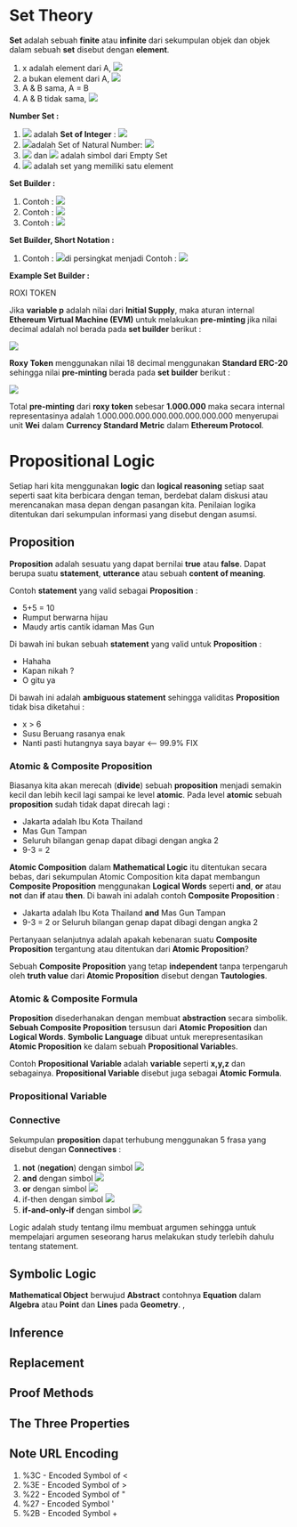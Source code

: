# Set Theory

**Set** adalah sebuah **finite** atau **infinite** dari sekumpulan objek dan objek dalam sebuah **set** disebut dengan **element**.

1. x adalah element dari A, <img src="https://render.githubusercontent.com/render/math?math=x \in A&mode=inline">
2. a bukan element dari A, <img src="https://render.githubusercontent.com/render/math?math=\alpha \notin A&mode=inline">
3. A & B sama, A = B
4. A & B tidak sama, <img src="https://render.githubusercontent.com/render/math?math=A \ne B&mode=inline">

**Number Set :**

1. <img src="https://render.githubusercontent.com/render/math?math=\mathbb{Z}&mode=inline"> adalah **Set of Integer** : <img src="https://render.githubusercontent.com/render/math?math=\{-3,-2,-1,0,1,2,3\}&mode=inline">
2. <img src="https://render.githubusercontent.com/render/math?math=\mathbb{N}&mode=inline">adalah Set of Natural Number: <img src="https://render.githubusercontent.com/render/math?math=\{0,1,2,3\}&mode=inline">
3. <img src="https://render.githubusercontent.com/render/math?math=\emptyset&mode=inline"> dan <img src="https://render.githubusercontent.com/render/math?math=\{\}&mode=inline"> adalah simbol dari Empty Set
4. <img src="https://render.githubusercontent.com/render/math?math=\{\emptyset\}&mode=inline"> adalah set yang memiliki satu element

**Set Builder :**

1. Contoh : <img src="https://render.githubusercontent.com/render/math?math=\{x \ | \ \ x \ \ \has \the \property P\}&mode=inline">
2. Contoh : <img src="https://render.githubusercontent.com/render/math?math=\{n \ | \ \ n \in \mathbb{N} \ \ \and n %3C 108\}&mode=inline">
3. Contoh : <img src="https://render.githubusercontent.com/render/math?math=\{X \ | \ \ X \ \is \person \\over \ \the \age 18\}&mode=inline">

**Set Builder, Short Notation :**

1. Contoh : <img src="https://render.githubusercontent.com/render/math?math=\{x \ | \ \ x \ \ \in A \  \and x \ \has \the \property P\}&mode=inline">di persingkat menjadi Contoh : <img src="https://render.githubusercontent.com/render/math?math=\{x \ \in A \ \ | \ \ x \ \ \has \the \property P\}&mode=inline">

**Example Set Builder :**

ROXI TOKEN

Jika **variable p** adalah nilai dari **Initial Supply**, maka aturan internal **Ethereum Virtual Machine (EVM)** untuk melakukan **pre-minting** jika nilai decimal adalah nol berada pada **set builder** berikut :

<img src="https://render.githubusercontent.com/render/math?math=\{p \ | p \ \in \ \mathbb{Z}* \ \land \ \max(2^256)^-1 \}&mode=inline">

**Roxy Token** menggunakan nilai 18 decimal menggunakan **Standard ERC-20** sehingga nilai **pre-minting** berada pada **set builder** berikut :

<img src="https://render.githubusercontent.com/render/math?math=\{p \ | p \ \in \ \mathbb{Z}* \ \land \ (\max(2^256)^-1)/10^18 \}&mode=inline">

Total **pre-minting** dari **roxy token** sebesar **1.000.000** maka secara internal representasinya adalah 1.000.000.000.000.000.000.000.000 menyerupai unit **Wei** dalam **Currency Standard Metric** dalam **Ethereum Protocol**.

# Propositional Logic

Setiap hari kita menggunakan **logic** dan **logical reasoning** setiap saat seperti saat kita berbicara dengan teman, berdebat dalam diskusi atau merencanakan masa depan dengan pasangan kita. Penilaian logika ditentukan dari sekumpulan informasi yang disebut dengan asumsi.

## Proposition

**Proposition** adalah sesuatu yang dapat bernilai **true** atau **false**. Dapat berupa suatu **statement**, **utterance** atau sebuah **content of meaning**. 

Contoh **statement** yang valid sebagai **Proposition** :

- 5+5 = 10
- Rumput berwarna hijau
- Maudy artis cantik idaman Mas Gun

Di bawah ini bukan sebuah **statement** yang valid untuk **Proposition** :

- Hahaha
- Kapan nikah ?
- O gitu ya

Di bawah ini adalah **ambiguous statement** sehingga validitas **Proposition** tidak bisa diketahui :

- x > 6
- Susu Beruang rasanya enak
- Nanti pasti hutangnya saya bayar <-- 99.9% FIX

### Atomic & Composite Proposition

Biasanya kita akan merecah (**divide**) sebuah **proposition** menjadi semakin kecil dan lebih kecil lagi sampai ke level **atomic**. Pada level **atomic** sebuah **proposition** sudah tidak dapat direcah lagi :

- Jakarta adalah Ibu Kota Thailand
- Mas Gun Tampan
- Seluruh bilangan genap dapat dibagi dengan angka 2
- 9-3 = 2

**Atomic Composition** dalam **Mathematical Logic** itu ditentukan secara bebas,  dari sekumpulan Atomic Composition kita dapat membangun **Composite Proposition** menggunakan **Logical Words** seperti **and**, **or** atau **not** dan **if** atau **then**. Di bawah ini adalah contoh **Composite Proposition** :

- Jakarta adalah Ibu Kota Thailand **and** Mas Gun Tampan
- 9-3 = 2 or Seluruh bilangan genap dapat dibagi dengan angka 2

Pertanyaan selanjutnya adalah apakah kebenaran suatu **Composite Proposition** tergantung atau ditentukan dari **Atomic Proposition**?

Sebuah **Composite Proposition** yang tetap **independent** tanpa terpengaruh oleh **truth value** dari **Atomic Proposition** disebut dengan **Tautologies**.

### Atomic & Composite Formula

**Proposition** disederhanakan dengan membuat **abstraction** secara simbolik. **Sebuah Composite Proposition** tersusun dari **Atomic Proposition** dan **Logical Words**. **Symbolic Language** dibuat untuk merepresentasikan **Atomic Proposition** ke dalam sebuah **Propositional Variable**s.

Contoh **Propositional Variable** adalah **variable** seperti **x,y,z** dan sebagainya. **Propositional Variable** disebut juga sebagai **Atomic Formula**.

### Propositional Variable 

### Connective

Sekumpulan **proposition** dapat terhubung menggunakan 5 frasa yang disebut dengan **Connectives** :

1. **not** (**negation**) dengan simbol <img src="https://render.githubusercontent.com/render/math?math=\neg&mode=inline">
2. **and** dengan simbol <img src="https://render.githubusercontent.com/render/math?math=\land&mode=inline">
3. **or** dengan simbol <img src="https://render.githubusercontent.com/render/math?math=\lor&mode=inline">
4. if-then dengan simbol <img src="https://render.githubusercontent.com/render/math?math=\to&mode=inline">
5. **if-and-only-if** dengan simbol <img src="https://render.githubusercontent.com/render/math?math=\leftrightarrow&mode=inline">

Logic adalah study tentang ilmu membuat argumen sehingga untuk mempelajari argumen seseorang harus melakukan study terlebih dahulu tentang statement.

## Symbolic Logic

**Mathematical Object** berwujud **Abstract** contohnya **Equation** dalam **Algebra** atau **Point** dan **Lines** pada **Geometry**. ,

## Inference

## Replacement

## Proof Methods

## The Three Properties

## Note URL Encoding 

1. %3C - Encoded Symbol of <
2. %3E - Encoded Symbol of >
3. %22 - Encoded Symbol of "
4. %27 - Encoded Symbol '
5. %2B - Encoded Symbol +

